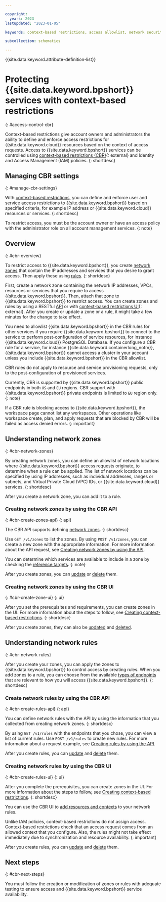 ```yaml
---

copyright:
  years: 2023
lastupdated: "2023-01-05"

keywords: context-based restrictions, access allowlist, network security

subcollection: schematics

---
```


{{site.data.keyword.attribute-definition-list}}

# Protecting {{site.data.keyword.bpshort}} services with context-based restrictions
{: #access-control-cbr}

Context-based restrictions give account owners and administrators the ability to define and enforce access restrictions for {{site.data.keyword.cloud}} resources based on the context of access requests. Access to {{site.data.keyword.bpshort}} services can be controlled using [context-based restrictions (CBR)](https://cloud.ibm.com/context-based-restrictions/overview){: external} and Identity and Access Management (IAM) policies. 
{: shortdesc}

## Managing CBR settings
{: #manage-cbr-settings}

With [context-based restrictions](/docs/account?topic=account-context-restrictions-whatis), you can define and enforce user and service access restrictions to {{site.data.keyword.bpshort}} based on specified criteria, for example IP address or {{site.data.keyword.cloud}} resources or services. 
{: shortdesc}

To restrict access, you must be the account owner or have an access policy with the administrator role on all account management services.
{: note}

## Overview
{: #cbr-overview}

To restrict access to {{site.data.keyword.bpshort}}, you create [network zones](/docs/account?topic=account-context-restrictions-create&interface=ui#network-zones-create) that contain the IP addresses and services that you desire to grant access. Then apply these using [rules](/docs/account?topic=account-context-restrictions-create&interface=ui#context-restrictions-create-rules). 
{: shortdesc}

First, create a network zone containing the network IP addresses, VPCs, resources or services that you require to access {{site.data.keyword.bpshort}}. Then, attach that zone to {{site.data.keyword.bpshort}} to restrict access. You can create zones and rules by using a RESTful [API](/apidocs/context-based-restrictions#introduction) or with [context-based restrictions UI](https://cloud.ibm.com/context-based-restrictions/overview){: external}. After you create or update a zone or a rule, it might take a few minutes for the change to take effect.

You need to allowlist {{site.data.keyword.bpshort}} in the CBR rules for other services if you require {{site.data.keyword.bpshort}} to connect to the service to perform post-configuration of service resources, for instance {{site.data.keyword.cloud}} PostgreSQL Database. If you configure a CBR rule for a service, for instance {{site.data.keyword.containerlong_notm}}, {{site.data.keyword.bpshort}} cannot access a cluster in your account unless you include {{site.data.keyword.bpshort}} in the CBR allowlist.

CBR rules do not apply to resource and service provisioning requests, only to the post-configuration of provisioned services. 

Currently, CBR is supported by {{site.data.keyword.bpshort}} public endpoints in both `US` and `EU` regions. CBR support with {{site.data.keyword.bpshort}} private endpoints is limited to `EU` region only.
{: note}

If a CBR rule is blocking access to {{site.data.keyword.bpshort}}, the  workspace page cannot list any workspaces. Other operations like workspace create, plan, and apply requests that are blocked by CBR will be failed as access denied errors.
{: important}

## Understanding network zones
{: #cbr-network-zones}

By creating network zones, you can define an allowlist of network locations where {{site.data.keyword.bpshort}} access requests originate, to determine when a rule can be applied. The list of network locations can be specified by using IP addresses, such as individual addresses, ranges or subnets, and Virtual Private Cloud (VPC) IDs, or {{site.data.keyword.cloud}} services. 
{: shortdesc}

After you create a network zone, you can add it to a rule.

### Creating network zones by using the CBR API
{: #cbr-create-zones-api}
{: api}

The CBR API supports defining [network zones](/apidocs/context-based-restrictions#introduction).
{: shortdesc}

Use `GET /v1/zones` to list the zones. By using `POST /v1/zones`, you can create a new zone with the appropriate information. For more information about the API request, see [Creating network zones by using the API](/docs/account?topic=account-context-restrictions-create&interface=api#network-zones-create-api).

You can determine which services are available to include in a zone by checking the [reference targets](/apidocs/context-based-restrictions#list-available-serviceref-targets).
{: note}

After you create zones, you can [update](/apidocs/context-based-restrictions#replace-zone) or [delete](/docs/account?topic=account-context-restrictions-remove&interface=ui) them.

### Creating network zones by using the CBR UI
{: #cbr-create-zone-ui}
{: ui}

After you set the prerequisites and requirements, you can create zones in the UI. For more information about the steps to follow, see [Creating context-based restrictions](/docs/account?topic=account-context-restrictions-create&interface=ui#network-zones-create).
{: shortdesc}

After you create zones, they can also be [updated](/apidocs/context-based-restrictions#replace-zone) and [deleted](/docs/account?topic=account-context-restrictions-remove&interface=ui).

## Understanding network rules
{: #cbr-network-rules}

After you create your zones, you can apply the zones to {{site.data.keyword.bpshort}} to control access by creating rules. When you add zones to a rule, you can choose from the available [types of endpoints](/docs/account?topic=account-context-restrictions-whatis#context-restrictions-endpint-type) that are relevant to how you will access {{site.data.keyword.bpshort}}. 
{: shortdesc}


### Create network rules by using the CBR API
{: #cbr-create-rules-api}
{: api}

You can define network rules with the API by using the information that you collected from creating network zones.
{: shortdesc}

By using `GET /v1/rules` with the endpoints that you chose, you can view a list of current rules. Use `POST /v1/rules` to create new rules. For more information about a request example, see [Creating rules by using the API](/docs/account?topic=account-context-restrictions-create&interface=api#context-restrictions-create-rules-api).

After you create rules, you can [update](/apidocs/context-based-restrictions#replace-rule) and [delete](/apidocs/context-based-restrictions#delete-rule) them.

### Creating network rules by using the CBR UI
{: #cbr-create-rules-ui}
{: ui}

After you complete the prerequisites, you can create zones in the UI. For more information about the steps to follow, see [Creating context-based restrictions](/docs/account?topic=account-context-restrictions-create&interface=ui#network-zones-create).
{: shortdesc}

You can use the CBR UI to [add resources and contexts](/docs/account?topic=account-context-restrictions-create&interface=ui#context-restrictions-create-rules) to your network rules. 

Unlike IAM policies, context-based restrictions do not assign access. Context-based restrictions check that an access request comes from an allowed context that you configure. Also, the rules might not take effect immediately due to synchronization and resource availability.
{: important}

After you create rules, you can [update](/apidocs/context-based-restrictions#replace-rule) and [delete](/apidocs/context-based-restrictions#delete-rule) them. 

## Next steps
{: #cbr-next-steps}

You must follow the creation or modification of zones or rules with adequate testing to ensure access and {{site.data.keyword.bpshort}} service availability.

